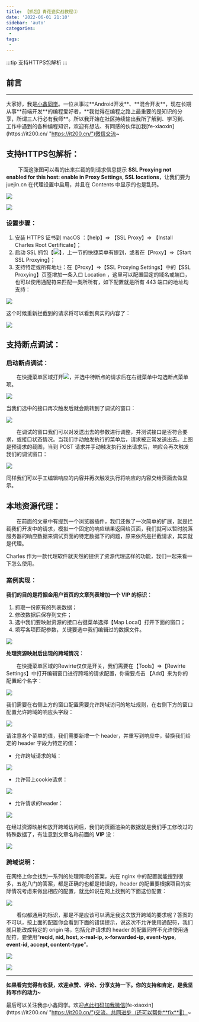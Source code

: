 ```yaml
---
title: 【抓包】青花瓷实战教程②
date: '2022-06-01 21:10'
sidebar: 'auto'
categories:
 - 
tags:
 - 
---
```


:::tip
支持HTTPS包解析
:::

<!-- more -->

## 前言
------

大家好，我是[小鑫同学](https://it200.cn/ "https://it200.cn/")。一位从事过**Android开发**、**混合开发**，现在长期从事**前端开发**的编程爱好者，**我觉得在编程之路上最重要的是知识的分享，所谓三人行必有我师**。所以我开始在社区持续输出我所了解到、学习到、工作中遇到的各种编程知识，欢迎有想法、有同感的伙伴加我[fe-xiaoxin](https://it200.cn/ "https://it200.cn/")微信交流~

## 支持HTTPS包解析：

&ensp;&ensp;&ensp;&ensp; 下面这张图可以看的出来拦截的到请求信息提示 **SSL Proxying not enabled for this host: enable in Proxy Settings, SSL locations**，让我们要为 juejin.cn 在代理设置中启用，并且在 Contents 中显示的也是乱码。

![](https://p3-juejin.byteimg.com/tos-cn-i-k3u1fbpfcp/75284cd665134222a13b08fa853c1b26~tplv-k3u1fbpfcp-zoom-1.image)

![](https://p3-juejin.byteimg.com/tos-cn-i-k3u1fbpfcp/06041688fcdc457984da8f2f8f7c7e2e~tplv-k3u1fbpfcp-zoom-1.image)

### 设置步骤：

1.  安装 HTTPS 证书到 macOS ：【help】=> 【SSL Proxy】=> 【Install Charles Root Certificate】；
2.  启动 SSL 抓包【![](https://p3-juejin.byteimg.com/tos-cn-i-k3u1fbpfcp/1e1926ae88f5466c9e637ab86704c3d6~tplv-k3u1fbpfcp-zoom-1.image)】，上一节的快捷菜单有提到，或者在【Proxy】=>【Start SSL Proxying】；
3.  支持特定或所有地址：在【Proxy】=>【SSL Proxying Settings】中的【SSL Proxying】页签增加一条入口 Location ，这里可以配置固定的域名或端口，也可以使用通配符来匹配一类所所有，如下配置就是所有 443 端口的地址均支持：

![](https://p3-juejin.byteimg.com/tos-cn-i-k3u1fbpfcp/11929aa1e735413abbd94977ce2f8559~tplv-k3u1fbpfcp-zoom-1.image)

这个时候重新拦截到的请求将可以看到真实的内容了：

![](https://p3-juejin.byteimg.com/tos-cn-i-k3u1fbpfcp/3f85e0d3772b4849967ddde0c87debff~tplv-k3u1fbpfcp-zoom-1.image)

## 支持断点调试：

### 启动断点调试：

&ensp;&ensp;&ensp;&ensp;在快捷菜单区域打开![](https://p3-juejin.byteimg.com/tos-cn-i-k3u1fbpfcp/23fc402beb104d7db1373c0f533c3d78~tplv-k3u1fbpfcp-zoom-1.image)，并选中待断点的请求后在右键菜单中勾选断点菜单项。

![](https://p3-juejin.byteimg.com/tos-cn-i-k3u1fbpfcp/a21718bb96074ed6b51af424c206623b~tplv-k3u1fbpfcp-zoom-1.image)

当我们选中的接口再次触发后就会跳转到了调试的窗口：

![](https://p3-juejin.byteimg.com/tos-cn-i-k3u1fbpfcp/61698f78dc674295a6179132cbbc6865~tplv-k3u1fbpfcp-zoom-1.image)

&ensp;&ensp;&ensp;&ensp;在调试的窗口我们可以对发送出去的参数进行调整，并测试接口是否符合要求，或接口状态情况。当我们手动触发执行的菜单后，请求被正常发送出去。上图是预请求的截图，当到 POST 请求并手动触发执行发出请求后，响应会再次触发我们的调试窗口：

![](https://p3-juejin.byteimg.com/tos-cn-i-k3u1fbpfcp/da1cb60de7d04976b1c3f48ff5890577~tplv-k3u1fbpfcp-zoom-1.image)

同样我们可以手工编辑响应的内容并再次触发执行将响应的内容交给页面去做显示。

## 本地资源代理：

&ensp;&ensp;&ensp;&ensp;在前面的文章中有提到一个浏览器插件，我们还做了一次简单的扩展，就是拦截我们开发中的请求，模拟一个固定的响应结果返回给页面，我们就可以暂时脱落服务器的响应数据来调试页面的特定数据下的问题，原来依然是拦截请求，其实就是代理。

Charles 作为一款代理软件就天然的提供了资源代理这样的功能，我们一起来看一下怎么使用。

### 案例实现：

**我们的目的是将掘金用户首页的文章列表增加一个 VIP 的标识：**

1.  抓取一份原有的列表数据；
2.  修改数据后保存到文件；
3.  选中我们要映射资源的接口右键菜单选择【Map Local】打开下面的窗口；
4.  填写各项匹配参数，关键要选中我们编辑过的数据文件。

![](https://p3-juejin.byteimg.com/tos-cn-i-k3u1fbpfcp/c4b9c8f7c9a94429a1ef88ea4805cf5c~tplv-k3u1fbpfcp-zoom-1.image)

**处理资源映射后出现的跨域情况：**

&ensp;&ensp;&ensp;&ensp;在快捷菜单区域的Rewirte仅仅是开关，我们需要在【Tools】=>【Rewirte Settings】中打开编辑窗口进行跨域的请求配置，你需要点击 【Add】来为你的配置起个名字：

![](https://p3-juejin.byteimg.com/tos-cn-i-k3u1fbpfcp/478b53a335eb4edc86ccca24cd9664ef~tplv-k3u1fbpfcp-zoom-1.image)

我们需要在右侧上方的窗口配置需要允许跨域访问的地址规则，在右侧下方的窗口配置允许跨域的响应头字段：

![](https://p3-juejin.byteimg.com/tos-cn-i-k3u1fbpfcp/e7f7dff41bea47b8b40b2d125258ba0e~tplv-k3u1fbpfcp-zoom-1.image)

请注意各个菜单的值，我们需要新增一个 header，并重写到响应中，替换我们给定的 header 字段为特定的值：

-   允许跨域请求的域：

![](https://p3-juejin.byteimg.com/tos-cn-i-k3u1fbpfcp/f0bb36db536440989d2f572d4d182681~tplv-k3u1fbpfcp-zoom-1.image)

-   允许带上cookie请求：

![](https://p3-juejin.byteimg.com/tos-cn-i-k3u1fbpfcp/4e9a3812cad44086b7872f930aa4f768~tplv-k3u1fbpfcp-zoom-1.image)

-   允许请求的header：

![](https://p3-juejin.byteimg.com/tos-cn-i-k3u1fbpfcp/52563c9af4f94b479f01b94c825aedca~tplv-k3u1fbpfcp-zoom-1.image)

在经过资源映射和放开跨域访问后，我们的页面渲染的数据就是我们手工修改过的特殊数据了，有注意到文章名称前面的 **VIP** 没：

![](https://p3-juejin.byteimg.com/tos-cn-i-k3u1fbpfcp/cead2d6c40714441b637e7526c656435~tplv-k3u1fbpfcp-zoom-1.image)

### 跨域说明：

在网络上你会找到一系列的处理跨域的答案，光在 nginx 中的配置就能搜到很多，五花八门的答案，都是正确的也都是错误的，header 的配置要根据项目的实际情况考虑来做出相应的配置，就比如说在网上找到的下面这份配置：

![](https://p3-juejin.byteimg.com/tos-cn-i-k3u1fbpfcp/e4ba817321ee4d7c9e5bcaaead74e04e~tplv-k3u1fbpfcp-zoom-1.image)

&ensp;&ensp;&ensp;&ensp;看似都通用的标识，那是不是应该可以满足我这次放开跨域的要求呢？答案的不可以，按上面的配置你会看到下面的错误提示，说这次不允许使用通配符，我们就只能改成特定的 origin 咯，包括允许请求的 header 的配置同样不允许使用通配符，要使用“**reqid, nid, host, x-real-ip, x-forwarded-ip, event-type, event-id, accept, content-type**”。

![](https://p3-juejin.byteimg.com/tos-cn-i-k3u1fbpfcp/737c6a10b04243a4878b2f35a3ebb5ae~tplv-k3u1fbpfcp-zoom-1.image)

![](https://p3-juejin.byteimg.com/tos-cn-i-k3u1fbpfcp/33a486bb9119409aa5f1b26c5377d2ba~tplv-k3u1fbpfcp-zoom-1.image)

* * *

**如果看完觉得有收获，欢迎点赞、评论、分享支持一下。你的支持和肯定，是我坚持写作的动力~**

最后可以关注我@小鑫同学。欢迎[点此扫码加我微信](https://it200.cn/ "https://it200.cn/")[fe-xiaoxin](https://it200.cn/ "https://it200.cn/")交流，共同进步（还可以帮你**fix**🐛）~